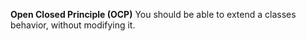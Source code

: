 **Open Closed Principle (OCP)** You should be able to extend a classes behavior, without modifying it.

